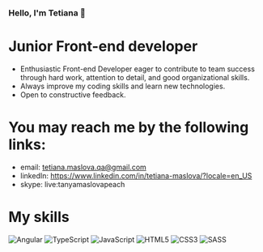 ### Hello, I'm Tetiana 👋

# Junior Front-end developer

- Enthusiastic Front-end Developer eager to contribute to team success through hard work, attention to detail, and good organizational skills. 
- Always improve my coding skills and learn new technologies. 
- Open to constructive feedback.

# You may reach me by the following links: 

- email: tetiana.maslova.qa@gmail.com
- linkedIn: https://www.linkedin.com/in/tetiana-maslova/?locale=en_US
- skype: live:tanyamaslovapeach

# My skills

![Angular](https://img.shields.io/badge/angular-%23DD0031.svg?style=for-the-badge&logo=angular&logoColor=white)
![TypeScript](https://img.shields.io/badge/typescript-%23007ACC.svg?style=for-the-badge&logo=typescript&logoColor=white)
![JavaScript](https://img.shields.io/badge/javascript-%23323330.svg?style=for-the-badge&logo=javascript&logoColor=%23F7DF1E)
![HTML5](https://img.shields.io/badge/html5-%23E34F26.svg?style=for-the-badge&logo=html5&logoColor=white)
![CSS3](https://img.shields.io/badge/css3-%231572B6.svg?style=for-the-badge&logo=css3&logoColor=white)
![SASS](https://img.shields.io/badge/SASS-hotpink.svg?style=for-the-badge&logo=SASS&logoColor=white)
